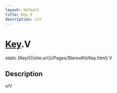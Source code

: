 ```yaml
---
layout: default
title: Key.V
description: v/V
---
```

# [Key]({{site.url}}/Pages/StereoKit/Key.html).V

<div class='signature' markdown='1'>
static [Key]({{site.url}}/Pages/StereoKit/Key.html) V
</div>

## Description
v/V

